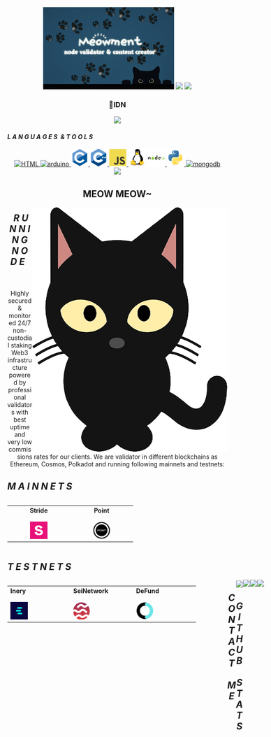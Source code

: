 <div align="center">
<img
  src="https://raw.githubusercontent.com/meowment/meowment/main/Logo/frontpagemeowment.jpg"
  style="display: inline-block; margin: 0 auto; max-width: 300px">

<img src="https://user-images.githubusercontent.com/73097560/115834477-dbab4500-a447-11eb-908a-139a6edaec5c.gif">
  
<html>
<head>
<img src="https://readme-typing-svg.herokuapp.com?color=%2336BCF7&center=true&vCenter=true&lines=H+E+L+L+O++I'AM++M+E+O+W+M+E+N+T">
<body>

 ### 📍IDN
<img src="https://user-images.githubusercontent.com/73097560/115834477-dbab4500-a447-11eb-908a-139a6edaec5c.gif">
  
<div align="center">
  <div style="display: flex; align-items: flex-start;">
  <h4><b><i>L A N G U A G E S &nbsp;& T O O L S</b></i></h4>
  </div>
</div>

<div align="center">
<div align="center"> <a href="https://www.w3schools.com/html/" target="_blank" rel="noreferrer"> <img src="https://user-images.githubusercontent.com/72949170/194750536-f63ddcc2-4d41-4c8a-a2d8-7a5b51ff7b10.svg" alt="HTML" width="40" height="40"/> </a>
<a href="https://www.arduino.cc/" target="_blank" rel="noreferrer"> <img src="https://cdn.worldvectorlogo.com/logos/arduino-1.svg" alt="arduino" width="40" height="40"/> </a> 
<a href="https://www.cprogramming.com/" target="_blank" rel="noreferrer"> <img src="https://raw.githubusercontent.com/devicons/devicon/master/icons/c/c-original.svg" alt="c" width="40" height="40"/> </a>
<a href="https://www.w3schools.com/cpp/" target="_blank" rel="noreferrer"> <img src="https://raw.githubusercontent.com/devicons/devicon/master/icons/cplusplus/cplusplus-original.svg" alt="cplusplus" width="40" height="40"/> </a> 
<a href="https://developer.mozilla.org/en-US/docs/Web/JavaScript" target="_blank" rel="noreferrer"> <img src="https://raw.githubusercontent.com/devicons/devicon/master/icons/javascript/javascript-original.svg" alt="javascript" width="40" height="40"/> </a> <a href="https://www.linux.org/" target="_blank" rel="noreferrer"> <img src="https://raw.githubusercontent.com/devicons/devicon/master/icons/linux/linux-original.svg" alt="linux" width="40" height="40"/></a>
<a href="https://nodejs.org" target="_blank" rel="noreferrer"> <img src="https://raw.githubusercontent.com/devicons/devicon/master/icons/nodejs/nodejs-original-wordmark.svg" alt="nodejs" width="40" height="40"/> </a>
<a href="https://www.python.org" target="_blank" rel="noreferrer"> <img src="https://raw.githubusercontent.com/devicons/devicon/master/icons/python/python-original.svg" alt="python" width="40" height="40"/> </a>
<a href="https://www.adobe.com/id_en/products/illustrator.html" target="_blank" rel="noreferrer"> <img src="https://user-images.githubusercontent.com/72949170/194749452-7cf32846-dc77-49ec-a000-016804464eb5.svg" alt="mongodb" width="50" height="50"/> </a> 
</div>
</div>
  
<img src="https://user-images.githubusercontent.com/73097560/115834477-dbab4500-a447-11eb-908a-139a6edaec5c.gif">
<h2> MEOW MEOW~ </h2>

<img src="https://raw.githubusercontent.com/meowment/meowment/main/Logo/CATS.png" align="right">

</body>
</html>
     
</p>
<h2><i> &nbsp;R U N N I N G N O D E&nbsp;&nbsp;</h2></i>
<br />
<br />
Highly secured & monitored 24/7 non-custodial staking Web3 infrastructure powered by professional validators with best uptime and very low commissions rates for our clients. We are validator in different blockchains as Ethereum, Cosmos, Polkadot and running following mainnets and testnets:
  </div>
</div>

<div align="center">
  <div style="display: flex; align-items: flex-start;">
  <h2><i>M A I N N E T S</i></h2>
  </div>
</div>

<table width="350px" align="center">
    <tbody>
        <tr valign="top">
            <td width="130px" align="center">
            <span><strong>Stride</strong></span><br><br />
            <a href="https://stride.explorers.guru/validator/" target="_blank" rel="noopener noreferrer">
            <img height="40px" src="https://github.com/NodesBlocks/NodesBlocks/blob/main/chains_logo/stride.png">
            </td>
            <td width="130px" align="center">
            <span><strong>Point</strong></span><br><br />
            <a href=" " target="_blank" rel="noopener noreferrer">
            <img height="40px" src="https://github.com/elangrr/NodesBlocks/blob/main/chains_logo/point.png">
            </td>
        </tr>
    </tbody>
</table>


<div align="center">
  <div style="display: flex; align-items: flex-start;">
  <h2><i>T E S T N E T S</i></h2>
  </div>
</div>

<table width="320px" align="left">
    <tbody>
        <tr valign="top">
            <td width="130px" align="left">
            <span><strong>Inery</strong></span><br><br />
            <a href="https://explorer.inery.io/master-nodes/" target="_blank" rel="noopener noreferrer">
            <img height="40px" src="https://github.com/meowment/meowment/blob/main/Logo/inery.jpeg">
            </td>
            <td width="130px" align="left">
            <span><strong>SeiNetwork</strong></span><br><br />
            <a href="https://sei.explorers.guru/validator/seivaloper173tlvmuvua5qrrykad3vzsf6uq25lgx2qlkk0z" target="_blank" rel="noopener noreferrer">
            <img height="40px" src="https://github.com/meowment/meowment/blob/main/Logo/sei.png">
            </td>
            <td width="130px" align="left">
            <span><strong>DeFund</strong></span><br><br />
            <a href="https://defund.explorers.guru/validator/defundvaloper1667vcfxffywlj6l5ejh7vdnlksau5ejjhafwm9" target="_blank" rel="noopener noreferrer">
            <img height="40px" src="https://raw.githubusercontent.com/meowment/meowment/main/Logo/defund.png">
        </tr>
    </tbody>
</table>

<div align="center">
  <div style="display: flex; align-items: flex-start;">
  <h2><i>C O N T A C T &nbsp; M E </i></h2>
<img src="https://user-images.githubusercontent.com/73097560/115834477-dbab4500-a447-11eb-908a-139a6edaec5c.gif">
<table width="320px" align="center">
    <tbody>
        <tr valign="top">
            <td width="130px" align="center">
            <span><strong>Twitter</strong></span><br><br />
            <a href="https://twitter.com/bbiewitme" target="_blank" rel="noopener noreferrer">
            <img height="40px" src="https://github.com/meowment/meowment/blob/main/Logo/twitter.png">
            </td>
        </tr>
    </tbody>
</table>
    
<div align='center'>
<img src="https://i.pinimg.com/originals/e6/a5/00/e6a500600cda9fbeb387835074744eed.gif"
    
<div align="center">
  <div style="display: flex; align-items: flex-start;">
  <h2><i>G I T H U B &nbsp; S T A T S</i></h2>
  </div>
</div>
<img src="https://user-images.githubusercontent.com/73097560/115834477-dbab4500-a447-11eb-908a-139a6edaec5c.gif">
<div align="center">
  <div style="display: flex; align-items: flex-start;">
    <img align="top" src="https://github-readme-stats.vercel.app/api?username=meowment&show_icons=true&theme=nightowl"/>
<br />
<br />
    <img align="top" src="https://github-readme-streak-stats.herokuapp.com/?user=meowment&theme=nightowl&date_format=M%20j%5B%2C%20Y%5D"/>
<br />
<br />
   <img align="down" src="https://github-readme-stats.vercel.app/api/top-langs/?username=meowment&layout=compact&theme=nightowl"/>
  </div>
</div>
<img src="https://user-images.githubusercontent.com/73097560/115834477-dbab4500-a447-11eb-908a-139a6edaec5c.gif">


